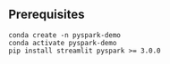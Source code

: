 ## Prerequisites

```
conda create -n pyspark-demo
conda activate pyspark-demo
pip install streamlit pyspark >= 3.0.0
```
